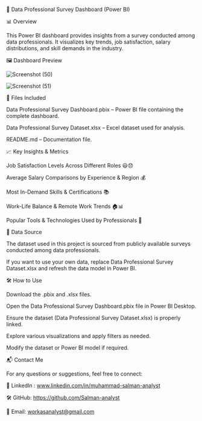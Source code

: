 🚀 Data Professional Survey Dashboard (Power BI)

📊 Overview

This Power BI dashboard provides insights from a survey conducted among data professionals. It visualizes key trends, job satisfaction, salary distributions, and skill demands in the industry.

🖼️ Dashboard Preview

![Screenshot (50)](https://github.com/user-attachments/assets/9114c723-14a2-464a-ae87-dc6946f033a4)

![Screenshot (51)](https://github.com/user-attachments/assets/e547fd9c-ab07-49f9-8346-bc100781def4)

📂 Files Included

Data Professional Survey Dashboard.pbix – Power BI file containing the complete dashboard.

Data Professional Survey Dataset.xlsx – Excel dataset used for analysis.

README.md – Documentation file.

📈 Key Insights & Metrics

Job Satisfaction Levels Across Different Roles 😃😞

Average Salary Comparisons by Experience & Region 💰

Most In-Demand Skills & Certifications 📚

Work-Life Balance & Remote Work Trends 🏠📊

Popular Tools & Technologies Used by Professionals 🔧

🔗 Data Source

The dataset used in this project is sourced from publicly available surveys conducted among data professionals.

If you want to use your own data, replace Data Professional Survey Dataset.xlsx and refresh the data model in Power BI.

🛠️ How to Use

Download the .pbix and .xlsx files.

Open the Data Professional Survey Dashboard.pbix file in Power BI Desktop.

Ensure the dataset (Data Professional Survey Dataset.xlsx) is properly linked.

Explore various visualizations and apply filters as needed.

Modify the dataset or Power BI model if required.

📬 Contact Me

For any questions or suggestions, feel free to connect:

🔗 LinkedIn : www.linkedin.com/in/muhammad-salman-analyst

🛠️ GitHub: https://github.com/Salman-analyst

📧 Email: workasanalyst@gmail.com


